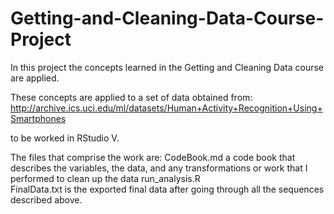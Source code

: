 # Getting-and-Cleaning-Data-Course-Project


In this project the concepts learned in the Getting and Cleaning Data course are applied.

These concepts are applied to a set of data obtained from:
http://archive.ics.uci.edu/ml/datasets/Human+Activity+Recognition+Using+Smartphones

to be worked in RStudio V.


The files that comprise the work are:
    CodeBook.md a code book that describes the variables, the data, and any transformations or work that I performed to clean up the data
    run_analysis.R    
    FinalData.txt is the exported final data after going through all the sequences described above.
